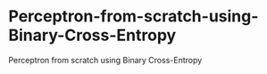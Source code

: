 # Perceptron-from-scratch-using-Binary-Cross-Entropy
Perceptron from scratch using Binary Cross-Entropy
